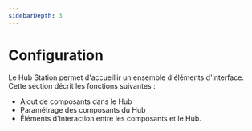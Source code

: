 ```yaml
---
sidebarDepth: 3
---
```

# Configuration

Le Hub Station permet d'accueillir un ensemble d'éléments d'interface.
Cette section décrit les fonctions suivantes :

* Ajout de composants dans le Hub
* Paramétrage des composants du Hub
* Éléments d'interaction entre les composants et le Hub.

